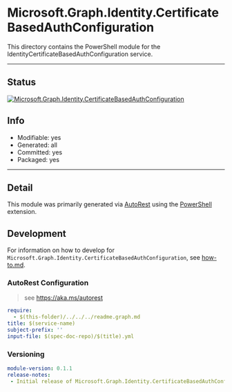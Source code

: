 <!-- region Generated -->
# Microsoft.Graph.Identity.CertificateBasedAuthConfiguration
This directory contains the PowerShell module for the IdentityCertificateBasedAuthConfiguration service.

---
## Status
[![Microsoft.Graph.Identity.CertificateBasedAuthConfiguration](https://img.shields.io/powershellgallery/v/Microsoft.Graph.Identity.CertificateBasedAuthConfiguration.svg?style=flat-square&label=Microsoft.Graph.Identity.CertificateBasedAuthConfiguration "Microsoft.Graph.Identity.CertificateBasedAuthConfiguration")](https://www.powershellgallery.com/packages/Microsoft.Graph.Identity.CertificateBasedAuthConfiguration/)

## Info
- Modifiable: yes
- Generated: all
- Committed: yes
- Packaged: yes

---
## Detail
This module was primarily generated via [AutoRest](https://github.com/Azure/autorest) using the [PowerShell](https://github.com/Azure/autorest.powershell) extension.

## Development
For information on how to develop for `Microsoft.Graph.Identity.CertificateBasedAuthConfiguration`, see [how-to.md](how-to.md).
<!-- endregion -->

### AutoRest Configuration

> see https://aka.ms/autorest

``` yaml
require:
  - $(this-folder)/../../../readme.graph.md
title: $(service-name)
subject-prefix: ''
input-file: $(spec-doc-repo)/$(title).yml
```
### Versioning

``` yaml
module-version: 0.1.1
release-notes:
 - Initial release of Microsoft.Graph.Identity.CertificateBasedAuthConfiguration module.
```

